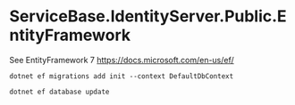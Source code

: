 ﻿# ServiceBase.IdentityServer.Public.EntityFramework

See EntityFramework 7 https://docs.microsoft.com/en-us/ef/

    dotnet ef migrations add init --context DefaultDbContext
	
	dotnet ef database update 